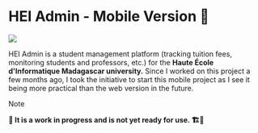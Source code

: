 # HEI Admin - Mobile Version 🚀

<p align='left'>
  <a href='https://reactnative.dev' target='_blank' >
      <img src='https://img.shields.io/badge/UserInterface-React Native-blue?style=flat-square&link=https://reactnative.dev'/>
  </a>
</p>

HEI Admin is a student management platform (tracking tuition fees, monitoring students and professors, etc.) for the **Haute École d'Informatique Madagascar university.** Since I worked on this project a few months ago, I took the initiative to start this mobile project as I see it being more practical than the web version in the future.

> [!NOTE]
> **🐲 It is a work in progress and is not yet ready for use. 🏗️🚧**

